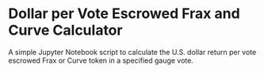 # Dollar per Vote Escrowed Frax and Curve Calculator

A simple Jupyter Notebook script to calculate the U.S. dollar return per vote escrowed Frax or Curve token in a specified gauge vote. 



